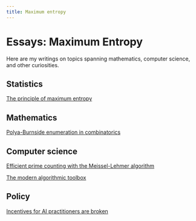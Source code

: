 ```yaml
---
title: Maximum entropy
---
```


<h1>Essays: Maximum Entropy</h1>

Here are my writings on topics spanning mathematics, computer science, and other curiosities.

## Statistics

[The principle of maximum entropy](posts/2019-01-01-maximum-entropy.html)

## Mathematics

[Polya-Burnside enumeration in combinatorics](posts/2019-07-13-polya-burnside.html)

## Computer science

[Efficient prime counting with the Meissel-Lehmer algorithm](posts/2016-12-23-prime-counting.html)

[The modern algorithmic toolbox](posts/2019-07-13-modern-algorithmic-toolbox.html)

## Policy

[Incentives for AI practitioners are broken](posts/2019-09-26-ai-incentives.html)
